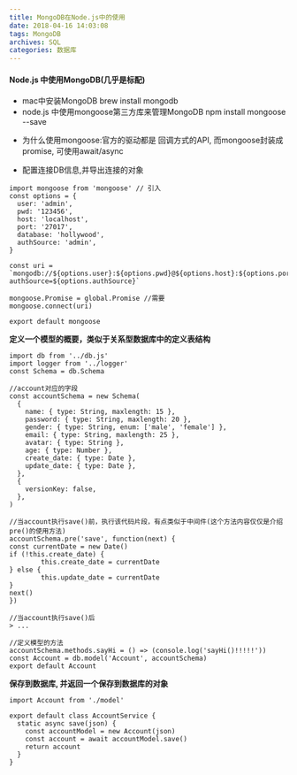 ```yaml
---
title: MongoDB在Node.js中的使用
date: 2018-04-16 14:03:08
tags: MongoDB
archives: SQL
categories: 数据库
---
```

#### Node.js 中使用MongoDB(几乎是标配)
+ mac中安装MongoDB
brew install mongodb
+ node.js 中使用mongoose第三方库来管理MongoDB
npm install mongoose --save
- 为什么使用mongoose:官方的驱动都是 回调方式的API, 而mongoose封装成promise, 可使用await/async

* 配置连接DB信息,并导出连接的对象
````
import mongoose from 'mongoose' // 引入
const options = {
  user: 'admin',
  pwd: '123456',
  host: 'localhost',
  port: '27017',
  database: 'hollywood',
  authSource: 'admin',
}

const uri = `mongodb://${options.user}:${options.pwd}@${options.host}:${options.port}/${options.database}?authSource=${options.authSource}`

mongoose.Promise = global.Promise //需要
mongoose.connect(uri)

export default mongoose
````
**定义一个模型的概要，类似于关系型数据库中的定义表结构**
````
import db from '../db.js'
import logger from '../logger'
const Schema = db.Schema

//account对应的字段
const accountSchema = new Schema(
  {
    name: { type: String, maxlength: 15 },
    password: { type: String, maxlength: 20 },
    gender: { type: String, enum: ['male', 'female'] },
    email: { type: String, maxlength: 25 },
    avatar: { type: String },
    age: { type: Number },
    create_date: { type: Date },
    update_date: { type: Date },
  },
  {
    versionKey: false,
  },
)

//当account执行save()前，执行该代码片段，有点类似于中间件(这个方法内容仅仅是介绍pre()的使用方法)
accountSchema.pre('save', function(next) {
const currentDate = new Date()
if (!this.create_date) {
        this.create_date = currentDate
} else {
        this.update_date = currentDate
}
next()
})

//当account执行save()后
> ...

//定义模型的方法
accountSchema.methods.sayHi = () => (console.log('sayHi()!!!!!'))
const Account = db.model('Account', accountSchema)
export default Account

````
**保存到数据库, 并返回一个保存到数据库的对象**

````
import Account from './model'

export default class AccountService {
  static async save(json) {
    const accountModel = new Account(json)
    const account = await accountModel.save()
    return account
  }
}
````

